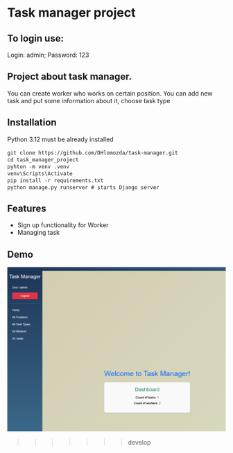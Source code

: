 # Task manager project
## To login use: 
Login: admin; Password: 123


## Project about task manager. 
You can create worker who works on certain position.
 You can add new task and put some information about it, choose task type

## Installation
Python 3.12 must be already installed

```shell
git clone https://github.com/DHlomozda/task-manager.git
cd task_manager_project
pyhton -m venv .venv
venv\Scripts\Activate
pip install -r requirements.txt
python manage.py runserver # starts Django server
```

## Features
* Sign up functionality for Worker
* Managing task

## Demo
![Website Interface](demo.png)
>>>>>>> develop
